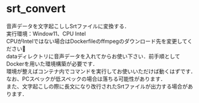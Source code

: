 # srt_convert
音声データを文字起こししSrtファイルに変換する．  
実行環境：Window11、CPU Intel  
CPUがIntelではない場合はDockerfileのffmpegのダウンロード先を変更してください🙇  
dataディレクトリに音声データを入れてからお使い下さい．前手順としてDockerを用いた環境構築が必要です．  
環境が整えばコンテナ内でコマンドを実行してお使いいただけば動くはずです．  
なお、PCスペックが低スペックの場合は落ちる可能性があります．  
また、文字起こしの際に長文になり改行されたSrtファイルが出力する場合があります．
